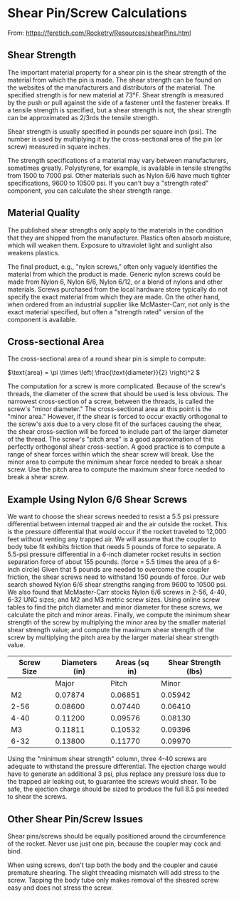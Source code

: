 # Shear Pin/Screw Calculations

From: https://feretich.com/Rocketry/Resources/shearPins.html

## Shear Strength

The important material property for a shear pin is the shear strength of the material from which the pin is made. The shear strength can be found on the websites of the manufacturers and distributors of the material. The specified strength is for new material at 73°F. Shear strength is measured by the push or pull against the side of a fastener until the fastener breaks. If a tensile strength is specified, but a shear strength is not, the shear strength can be approximated as 2/3rds the tensile strength.

Shear strength is usually specified in pounds per square inch (psi). The number is used by multiplying it by the cross-sectional area of the pin (or screw) measured in square inches.

The strength specifications of a material may vary between manufacturers, sometimes greatly. Polystyrene, for example, is available in tensile strengths from 1500 to 7000 psi. Other materials such as Nylon 6/6 have much tighter specifications, 9600 to 10500 psi. If you can't buy a "strength rated" component, you can calculate the shear strength range.

## Material Quality

The published shear strengths only apply to the materials in the condition that they are shipped from the manufacturer. Plastics often absorb moisture, which will weaken them. Exposure to ultraviolet light and sunlight also weakens plastics.

The final product, e.g., "nylon screws," often only vaguely identifies the material from which the product is made. Generic nylon screws could be made from Nylon 6, Nylon 6/6, Nylon 6/12, or a blend of nylons and other materials. Screws purchased from the local hardware store typically do not specify the exact material from which they are made. On the other hand, when ordered from an industrial supplier like McMaster-Carr, not only is the exact material specified, but often a "strength rated" version of the component is available.

## Cross-sectional Area

The cross-sectional area of a round shear pin is simple to compute:

$\text{area} = \pi \times \left( \frac{\text{diameter}}{2} \right)^2 $

The computation for a screw is more complicated. Because of the screw's threads, the diameter of the screw that should be used is less obvious. The narrowest cross-section of a screw, between the threads, is called the screw's "minor diameter." The cross-sectional area at this point is the "minor area." However, if the shear is forced to occur exactly orthogonal to the screw's axis due to a very close fit of the surfaces causing the shear, the shear cross-section will be forced to include part of the larger diameter of the thread. The screw's "pitch area" is a good approximation of this perfectly orthogonal shear cross-section. A good practice is to compute a range of shear forces within which the shear screw will break. Use the minor area to compute the minimum shear force needed to break a shear screw. Use the pitch area to compute the maximum shear force needed to break a shear screw.

## Example Using Nylon 6/6 Shear Screws

We want to choose the shear screws needed to resist a 5.5 psi pressure differential between internal trapped air and the air outside the rocket. This is the pressure differential that would occur if the rocket traveled to 12,000 feet without venting any trapped air. We will assume that the coupler to body tube fit exhibits friction that needs 5 pounds of force to separate. A 5.5-psi pressure differential in a 6-inch diameter rocket results in section separation force of about 155 pounds. (force = 5.5 times the area of a 6-inch circle) Given that 5 pounds are needed to overcome the coupler friction, the shear screws need to withstand 150 pounds of force. Our web search showed Nylon 6/6 shear strengths ranging from 9600 to 10500 psi. We also found that McMaster-Carr stocks Nylon 6/6 screws in 2-56, 4-40, 6-32 UNC sizes; and M2 and M3 metric screw sizes. Using online screw tables to find the pitch diameter and minor diameter for these screws, we calculate the pitch and minor areas. Finally, we compute the minimum shear strength of the screw by multiplying the minor area by the smaller material shear strength value; and compute the maximum shear strength of the screw by multiplying the pitch area by the larger material shear strength value.

| Screw Size | Diameters (in) | Areas (sq in) | Shear Strength (lbs) |
|------------|----------------|---------------|----------------------|
|            | Major | Pitch | Minor | Pitch  | Minor | Min | Max |
| M2         | 0.07874 | 0.06851 | 0.05942 | 0.00369 | 0.00277 | 27 | 39 |
| 2-56       | 0.08600 | 0.07440 | 0.06410 | 0.00435 | 0.00323 | 31 | 46 |
| 4-40       | 0.11200 | 0.09576 | 0.08130 | 0.00720 | 0.00519 | 50 | 76 |
| M3         | 0.11811 | 0.10532 | 0.09396 | 0.00871 | 0.00693 | 67 | 91 |
| 6-32       | 0.13800 | 0.11770 | 0.09970 | 0.01088 | 0.00781 | 75 | 114 |

Using the "minimum shear strength" column, three 4-40 screws are adequate to withstand the pressure differential. The ejection charge would have to generate an additional 3 psi, plus replace any pressure loss due to the trapped air leaking out, to guarantee the screws would shear. To be safe, the ejection charge should be sized to produce the full 8.5 psi needed to shear the screws.

## Other Shear Pin/Screw Issues

Shear pins/screws should be equally positioned around the circumference of the rocket. Never use just one pin, because the coupler may cock and bind.

When using screws, don't tap both the body and the coupler and cause premature shearing. The slight threading mismatch will add stress to the screw. Tapping the body tube only makes removal of the sheared screw easy and does not stress the screw.
